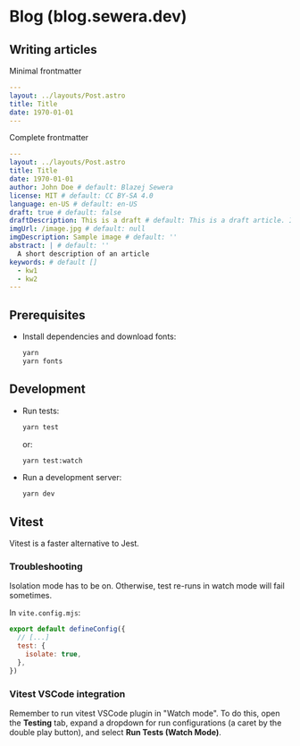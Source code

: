 # Blog (blog.sewera.dev)

## Writing articles

Minimal frontmatter

```yaml
---
layout: ../layouts/Post.astro
title: Title
date: 1970-01-01
---
```

Complete frontmatter

```yaml
---
layout: ../layouts/Post.astro
title: Title
date: 1970-01-01
author: John Doe # default: Blazej Sewera
license: MIT # default: CC BY-SA 4.0
language: en-US # default: en-US
draft: true # default: false
draftDescription: This is a draft # default: This is a draft article. It may be incomplete.
imgUrl: /image.jpg # default: null
imgDescription: Sample image # default: ''
abstract: | # default: ''
  A short description of an article
keywords: # default []
  - kw1
  - kw2
---
```

## Prerequisites

- Install dependencies and download fonts:
  ```bash
  yarn
  yarn fonts
  ```

## Development

- Run tests:
  ```bash
  yarn test
  ```
  or:
  ```bash
  yarn test:watch
  ```
- Run a development server:
  ```bash
  yarn dev
  ```

## Vitest

Vitest is a faster alternative to Jest.

### Troubleshooting

Isolation mode has to be on.
Otherwise, test re-runs in watch mode will fail sometimes.

In `vite.config.mjs`:

```js
export default defineConfig({
  // [...]
  test: {
    isolate: true,
  },
})
```

### Vitest VSCode integration

Remember to run vitest VSCode plugin in "Watch mode".
To do this, open the **Testing** tab,
expand a dropdown for run configurations
(a caret by the double play button),
and select **Run Tests (Watch Mode)**.
